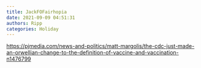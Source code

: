 ```yaml
---
title: JackFOFairhopia
date: 2021-09-09 04:51:31
authors: Ripp
categories: Holiday
---
```


 https://pjmedia.com/news-and-politics/matt-margolis/the-cdc-just-made-an-orwellian-change-to-the-definition-of-vaccine-and-vaccination-n1476799